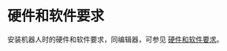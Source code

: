 # 硬件和软件要求

安装机器人时的硬件和软件要求，同编辑器，可参见 [硬件和软件要求](../Studio/quickStart/HarewareAndSoftwareRequirements.md)。
